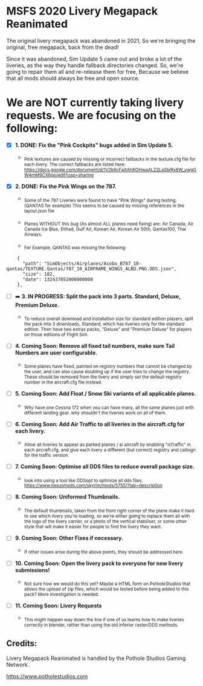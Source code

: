 # MSFS 2020 Livery Megapack Reanimated
The original livery megapack was abandoned in 2021, So we're bringing the original, free megapack, back from the dead!

Since it was abandoned, Sim Update 5 came out and broke a lot of the liveries, as the way they handle fallback directories changed. 
So, we're going to repair them all and re-release them for free, Because we believe that all mods should always be free and open source.

# We are NOT currently taking livery requests. We are focusing on the following:
- [x] **1. DONE: Fix the "Pink Cockpits" bugs added in Sim Update 5.**

     - <sub>Pink textures are caused by missing or incorrect fallbacks in the texture.cfg file for each livery.
The correct fallbacks are listed here: https://docs.google.com/document/d/1V2k6cFaXAhKOHwaALZ2LaSbiRx8W_vwgGW4mM9CX6po/edit?usp=sharing</sub>

- [x] **2. DONE: Fix the Pink Wings on the 787.**

     - <sub>Some of the 787 Liveries were found to have "Pink Wings" during testing. (QANTAS for example) This seems to be caused by missing references in the layout.json file</sub>

     - <sub>Planes WITHOUT this bug (As almost ALL planes need fixing) are: Air Canada, Air Canada Ice Blue, Etihad, Gulf Air, Korean Air, Korean Air 50th, Qantas100, Thai Airways.</sub>

     - <sub>For Example, QANTAS was missing the following:</sub>
```
    {
      "path": "SimObjects/Airplanes/Asobo_B787_10-qantas/TEXTURE.Qantas/787_10_AIRFRAME_WINGS_ALBD.PNG.DDS.json",
      "size": 102,
      "date": 132437052000000000
    },
```

- [ ] :arrow_right: **3. IN PROGRESS: Split the pack into 3 parts. Standard, Deluxe, Premium Deluxe.**

     - <sub>To reduce overall download and installation size for standard edition players, split the pack into 3 downloads, Standard, which has liveries only for the standard edition. Then have two extras packs, "Deluxe" and "Premium Deluxe" for players on those editions of Flight Sim.

- [ ] **4. Coming Soon: Remove all fixed tail numbers, make sure Tail Numbers are user configurable.**

     - <sub>Some planes have fixed, painted on registry numbers that cannot be changed by the user, and can also cause doubling up if the user tries to change the registry. These should be removed from the livery and simply set the default registry number in the aircraft.cfg file instead.</sub>

- [ ] **5. Coming Soon: Add Float / Snow Ski variants of all applicable planes.**

     - <sub>Why have one Cessna 172 when you can have many, all the same planes just with different landing gear. why shouldn't the liveries work on all of them.</sub>

- [ ] **6. Coming Soon: Add Air Traffic to all liveries in the aircraft.cfg for each livery.**

     - <sub>Allow all liveries to appear as parked planes / ai aircraft by enabling "isTraffic" in each aircraft.cfg, and give each livery a different (but correct) registry and callsign for the traffic version.</sub>

- [ ] **7. Coming Soon: Optimise all DDS files to reduce overall package size.**

     - <sub>look into using a tool like DDSopt to optimize all dds files. https://www.nexusmods.com/skyrim/mods/5755/?tab=description</sub>

- [ ] **8. Coming Soon: Uniformed Thumbnails.**

     - <sub>The default thumbnails, taken from the front right corner of the plane make it hard to see which livery you're loading, so we're either going to replace them all with the logo of the livery carrier, or a photo of the vertical stabiliser, or some other style that will make it easier for people to find the livery they want.</sub>

- [ ] **9. Coming Soon: Other Fixes if necessary.**

     - <sub>If other issues arise during the above points, they should be addressed here.</sub>

- [ ] **10. Coming Soon: Open the livery pack to everyone for new livery submissions!**

     - <sub>Not sure how we would do this yet? Maybe a HTML form on PotholeStudios that allows the upload of zip files, which would be tested before being added to this pack? More investigation is needed.</sub>

- [ ] **11. Coming Soon: Livery Requests**

     - <sub>This might happen way down the line if one of us learns how to make liveries correctly in blender, rather than using the old inferior raster/DDS methods.</sub>

## Credits:
Livery Megapack Reanimated is handled by the Pothole Studios Gaming Network.

https://www.potholestudios.com

